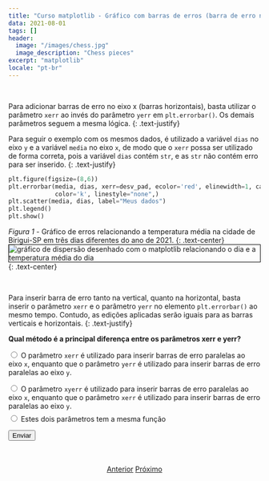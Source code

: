 ```yaml
---
title: "Curso matplotlib - Gráfico com barras de erros (barra de erro no eixo x)"
data: 2021-08-01
tags: []
header:
  image: "/images/chess.jpg"
  image_description: "Chess pieces"
excerpt: "matplotlib"
locale: "pt-br"
---
```


<br>

Para adicionar barras de erro no eixo x (barras horizontais), basta utilizar o parâmetro `xerr` ao invés do parâmetro `yerr` em `plt.errorbar()`. Os demais parâmetros seguem a mesma lógica.
{: .text-justify}

Para seguir o exemplo com os mesmos dados, é utilizado a variável `dias` no eixo `y` e a variável `media` no eixo `x`, de modo que o `xerr` possa ser utilizado de forma correta, pois a variável `dias` contém `str`, e as `str` não contém erro para ser inserido.
{: .text-justify}

```python
plt.figure(figsize=(8,6))
plt.errorbar(media, dias, xerr=desv_pad, ecolor='red', elinewidth=1, capsize=5, capthick=1,
             color='k', linestyle="none",)
plt.scatter(media, dias, label="Meus dados")
plt.legend()
plt.show()
```

*Figura 1* - Gráfico de erros relacionando a temperatura média na cidade de Birigui-SP em três dias diferentes do ano de 2021.
{: .text-center}
<img style="border: solid 1px black" src="{{ site.url }}{{ site.baseurl }}/images/curso-matplotlib/grafico-erros/33/grafico-erros-01.png" alt="gráfico de dispersão desenhado com o matplotlib relacionando o dia e a temperatura média do dia" >
{: .text-center}

<br>

Para inserir barra de erro tanto na vertical, quanto na horizontal, basta inserir o parâmetro `xerr` e o parâmetro `yerr` no elemento `plt.errorbar()` ao mesmo tempo. Contudo, as edições aplicadas serão iguais para as barras verticais e horizontais.
{: .text-justify}

<form id = "quiz" name = "quiz">

<p><strong>Qual método é a principal diferença entre os parâmetros xerr e yerr?</strong></p>

<input type = "radio" id = "mc" name = "question1" value = "a"> O parâmetro <code>xerr</code> é utilizado para inserir barras de erro paralelas ao eixo <code>x</code>, enquanto que o parâmetro <code>yerr</code> é utilizado para inserir barras de erro paralelas ao eixo <code>y</code>.
<p style="font-size: 50%"></p>
<input type = "radio" id = "mc" name = "question1" value = "b"> O parâmetro <code>xyerr</code> é utilizado para inserir barras de erro paralelas ao eixo <code>x</code>, enquanto que o parâmetro <code>xerr</code> é utilizado para inserir barras de erro paralelas ao eixo <code>y</code>.
<p style="font-size: 50%"></p>
<input type = "radio" id = "mc" name = "question1" value = "c"> Estes dois parâmetros tem a mesma função
<p style="font-size: 50%"></p>
<p></p>
<input id = "button" type = "button" class="btn btn--info" value = "Enviar" onclick = "check();">
</form>

<div id = "after_submit">
<p style="font-size: 120%" id = "message"></p>
</div>

<br>


<p style="text-align: center">
  <a href="/Curso-matplotlib-32" class="btn btn--success">Anterior</a>
  <a href="/Curso-matplotlib-34" class="btn btn--success">Próximo</a>
</p>


<script>
function check(){
	var question1 = document.quiz.question1.value;
	var messages = [" 🎉 Correto! 🥳️ <br> ",
  " Incorreto! 😔 <br> O parâmetro <code>xerr</code> tem como função inserir barras de erro paralelas ao eixo <code>x</code>, enquanto que o parâmetro <code>yerr</code> tem como função inserir barras de erro paralelas ao eixo <code>y</code>, ",
  " 😔 Incorreto! 😔  <br> O parâmetro <code>xerr</code> tem como função inserir barras de erro paralelas ao eixo <code>x</code>, enquanto que o parâmetro <code>yerr</code> tem como função inserir barras de erro paralelas ao eixo <code>y</code>, ",  
  "☕️"];
	var score;

	if (question1 == "a") {
		score = 0;
	}	else if (question1 == "b") {
		score = 1;
	} else if (question1 == "c") {
    score = 2;
  } else {
    score = 3;
  }

	document.getElementById("after_submit").style.visibility = "visible";
	document.getElementById("message").innerHTML = messages[score];

};

</script>
